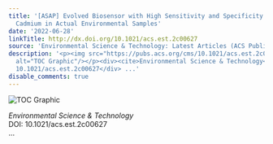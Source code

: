 ```yaml
---
title: '[ASAP] Evolved Biosensor with High Sensitivity and Specificity for Measuring
  Cadmium in Actual Environmental Samples'
date: '2022-06-28'
linkTitle: http://dx.doi.org/10.1021/acs.est.2c00627
source: 'Environmental Science & Technology: Latest Articles (ACS Publications)'
description: '<p><img src="https://pubs.acs.org/cms/10.1021/acs.est.2c00627/asset/images/medium/es2c00627_0008.gif"
  alt="TOC Graphic"/></p><div><cite>Environmental Science & Technology</cite></div><div>DOI:
  10.1021/acs.est.2c00627</div> ...'
disable_comments: true
---
```

<p><img src="https://pubs.acs.org/cms/10.1021/acs.est.2c00627/asset/images/medium/es2c00627_0008.gif" alt="TOC Graphic"/></p><div><cite>Environmental Science & Technology</cite></div><div>DOI: 10.1021/acs.est.2c00627</div> ...